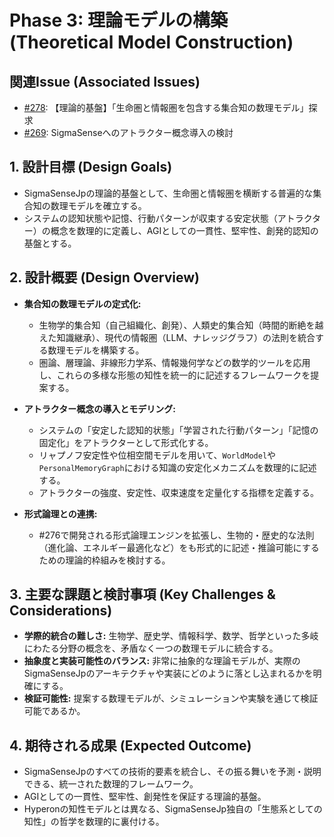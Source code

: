 # Phase 3: 理論モデルの構築 (Theoretical Model Construction)

## 関連Issue (Associated Issues)
- [#278](https://github.com/MicrocomputerTechnology/SigmaSenseJp/issues/278): 【理論的基盤】「生命圏と情報圏を包含する集合知の数理モデル」探求
- [#269](https://github.com/MicrocomputerTechnology/SigmaSenseJp/issues/269): SigmaSenseへのアトラクター概念導入の検討

## 1. 設計目標 (Design Goals)
- SigmaSenseJpの理論的基盤として、生命圏と情報圏を横断する普遍的な集合知の数理モデルを確立する。
- システムの認知状態や記憶、行動パターンが収束する安定状態（アトラクター）の概念を数理的に定義し、AGIとしての一貫性、堅牢性、創発的認知の基盤とする。

## 2. 設計概要 (Design Overview)
- **集合知の数理モデルの定式化:**
  - 生物学的集合知（自己組織化、創発）、人類史的集合知（時間的断絶を越えた知識継承）、現代の情報圏（LLM、ナレッジグラフ）の法則を統合する数理モデルを構築する。
  - 圏論、層理論、非線形力学系、情報幾何学などの数学的ツールを応用し、これらの多様な形態の知性を統一的に記述するフレームワークを提案する。

- **アトラクター概念の導入とモデリング:**
  - システムの「安定した認知的状態」「学習された行動パターン」「記憶の固定化」をアトラクターとして形式化する。
  - リャプノフ安定性や位相空間モデルを用いて、`WorldModel`や`PersonalMemoryGraph`における知識の安定化メカニズムを数理的に記述する。
  - アトラクターの強度、安定性、収束速度を定量化する指標を定義する。

- **形式論理との連携:**
  - #276で開発される形式論理エンジンを拡張し、生物的・歴史的な法則（進化論、エネルギー最適化など）をも形式的に記述・推論可能にするための理論的枠組みを検討する。

## 3. 主要な課題と検討事項 (Key Challenges & Considerations)
- **学際的統合の難しさ:** 生物学、歴史学、情報科学、数学、哲学といった多岐にわたる分野の概念を、矛盾なく一つの数理モデルに統合する。
- **抽象度と実装可能性のバランス:** 非常に抽象的な理論モデルが、実際のSigmaSenseJpのアーキテクチャや実装にどのように落とし込まれるかを明確にする。
- **検証可能性:** 提案する数理モデルが、シミュレーションや実験を通じて検証可能であるか。

## 4. 期待される成果 (Expected Outcome)
- SigmaSenseJpのすべての技術的要素を統合し、その振る舞いを予測・説明できる、統一された数理的フレームワーク。
- AGIとしての一貫性、堅牢性、創発性を保証する理論的基盤。
- Hyperonの知性モデルとは異なる、SigmaSenseJp独自の「生態系としての知性」の哲学を数理的に裏付ける。
